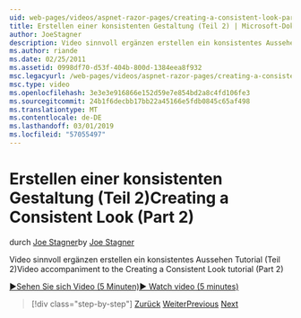 ```yaml
---
uid: web-pages/videos/aspnet-razor-pages/creating-a-consistent-look-part-2
title: Erstellen einer konsistenten Gestaltung (Teil 2) | Microsoft-Dokumentation
author: JoeStagner
description: Video sinnvoll ergänzen erstellen ein konsistentes Aussehen Tutorial (Teil 2)
ms.author: riande
ms.date: 02/25/2011
ms.assetid: 0998df70-d53f-404b-800d-1384eea8f932
msc.legacyurl: /web-pages/videos/aspnet-razor-pages/creating-a-consistent-look-part-2
msc.type: video
ms.openlocfilehash: 3e3e3e916866e152d59e7e854bd2a8c4fd106fe3
ms.sourcegitcommit: 24b1f6decbb17bb22a45166e5fdb0845c65af498
ms.translationtype: MT
ms.contentlocale: de-DE
ms.lasthandoff: 03/01/2019
ms.locfileid: "57055497"
---
```

<a name="creating-a-consistent-look-part-2"></a><span data-ttu-id="cc959-103">Erstellen einer konsistenten Gestaltung (Teil 2)</span><span class="sxs-lookup"><span data-stu-id="cc959-103">Creating a Consistent Look (Part 2)</span></span>
====================
<span data-ttu-id="cc959-104">durch [Joe Stagner](https://github.com/JoeStagner)</span><span class="sxs-lookup"><span data-stu-id="cc959-104">by [Joe Stagner](https://github.com/JoeStagner)</span></span>

<span data-ttu-id="cc959-105">Video sinnvoll ergänzen erstellen ein konsistentes Aussehen Tutorial (Teil 2)</span><span class="sxs-lookup"><span data-stu-id="cc959-105">Video accompaniment to the Creating a Consistent Look tutorial (Part 2)</span></span>

[<span data-ttu-id="cc959-106">&#9654;Sehen Sie sich Video (5 Minuten)</span><span class="sxs-lookup"><span data-stu-id="cc959-106">&#9654; Watch video (5 minutes)</span></span>](https://channel9.msdn.com/Blogs/ASP-NET-Site-Videos/creating-a-consistent-look-part-2)

> [!div class="step-by-step"]
> <span data-ttu-id="cc959-107">[Zurück](creating-a-consistent-look-part-1.md)
> [Weiter](working-with-forms-part-1.md)</span><span class="sxs-lookup"><span data-stu-id="cc959-107">[Previous](creating-a-consistent-look-part-1.md)
[Next](working-with-forms-part-1.md)</span></span>
